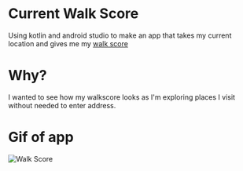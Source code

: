 # Current Walk Score
Using kotlin and android studio to make an app that takes my current location and gives me my [walk score](https://www.walkscore.com/methodology.shtml)

# Why?
I wanted to see how my walkscore looks as I'm exploring places I visit without needed to enter address.

# Gif of app
![Walk Score](https://media.giphy.com/media/ssRpHFGHuFgipSfnpz/giphy.gif)

